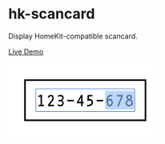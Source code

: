 # hk-scancard
Display HomeKit-compatible scancard.

[Live Demo](https://aaaidan.github.io/hk-scancard/)

<img width="300" alt="Demo screenshot" src="demo-screenshot.png" />
